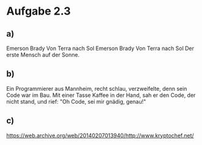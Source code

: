 # Aufgabe 2.3
## a)

Emerson Brady Von Terra nach Sol Emerson Brady Von Terra nach Sol Der erste Mensch auf der Sonne.

## b)

Ein Programmierer aus Mannheim, recht schlau, verzweifelte, denn sein Code war im Bau. Mit einer Tasse Kaffee in der Hand, sah er den Code, der nicht stand, und rief: "Oh Code, sei mir gnädig, genau!"

## c)

https://web.archive.org/web/20140207013940/http://www.kryptochef.net/
